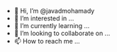 - 👋 Hi, I’m @javadmohamady
- 👀 I’m interested in ...
- 🌱 I’m currently learning ...
- 💞️ I’m looking to collaborate on ...
- 📫 How to reach me ...

<!---
javadmohamady/javadmohamady is a ✨ special ✨ repository because its `README.md` (this file) appears on your GitHub profile.
You can click the Preview link to take a look at your changes.
--->
